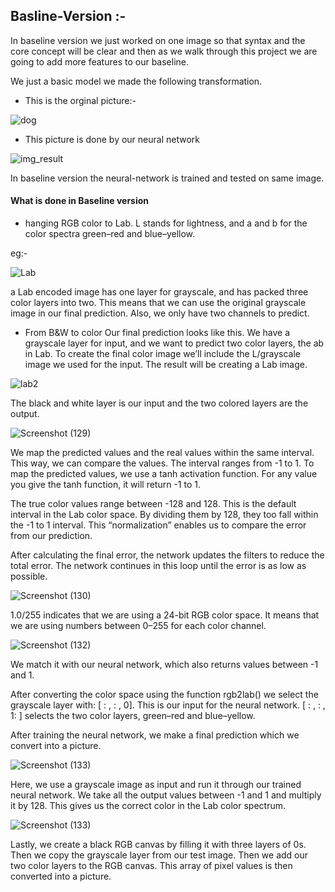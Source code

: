 
## Basline-Version :-

In baseline version we just worked on one image so that syntax and the core concept will be clear and then as we walk through this project we are going to add more features to our baseline.

We just a basic model we made the following transformation.

* This is the orginal picture:-

![dog](https://user-images.githubusercontent.com/44902363/83952259-3f8b4600-a855-11ea-9e75-3cea385edccb.jpg)

* This picture is done by our neural network

![img_result](https://user-images.githubusercontent.com/44902363/83952272-5467d980-a855-11ea-88dd-fbde5b83d75d.png)



In baseline version the neural-network is trained and tested on same image.

#### What is done in Baseline version
* hanging RGB color to Lab.
L stands for lightness, and a and b for the color spectra green–red and blue–yellow.

eg:-

![Lab](https://user-images.githubusercontent.com/44902363/83952499-de647200-a856-11ea-881f-959facbe6572.jpg)

a Lab encoded image has one layer for grayscale, and has packed three color layers into two. This means that we can use the original grayscale image in our final prediction. Also, we only have two channels to predict.

* From B&W to color
Our final prediction looks like this. We have a grayscale layer for input, and we want to predict two color layers, the ab in Lab. To create the final color image we’ll include the L/grayscale image we used for the input. The result will be creating a Lab image.

![lab2](https://user-images.githubusercontent.com/44902363/83952705-1a4c0700-a858-11ea-8407-9ff4e7c5ed15.png)

 The black and white layer is our input and the two colored layers are the output.
 
 ![Screenshot (129)](https://user-images.githubusercontent.com/44902363/83952771-e7eed980-a858-11ea-88b6-73af1e9f98d8.png)

We map the predicted values and the real values within the same interval. This way, we can compare the values. The interval ranges from -1 to 1. To map the predicted values, we use a tanh activation function. For any value you give the tanh function, it will return -1 to 1.

The true color values range between -128 and 128. This is the default interval in the Lab color space. By dividing them by 128, they too fall within the -1 to 1 interval. This “normalization” enables us to compare the error from our prediction.

After calculating the final error, the network updates the filters to reduce the total error. The network continues in this loop until the error is as low as possible.

![Screenshot (130)](https://user-images.githubusercontent.com/44902363/83952868-b32f5200-a859-11ea-80ef-7d8a6101d944.png)

1.0/255 indicates that we are using a 24-bit RGB color space. It means that we are using numbers between 0–255 for each color channel.

![Screenshot (132)](https://user-images.githubusercontent.com/44902363/83952929-233dd800-a85a-11ea-8606-6a05e85439fc.png)

We match it with our neural network, which also returns values between -1 and 1.

After converting the color space using the function rgb2lab() we select the grayscale layer with: [ : , : , 0]. This is our input for the neural network. [ : , : , 1: ] selects the two color layers, green–red and blue–yellow.

After training the neural network, we make a final prediction which we convert into a picture.

![Screenshot (133)](https://user-images.githubusercontent.com/44902363/83953493-79ad1580-a85e-11ea-9971-99fa123b611d.png)

Here, we use a grayscale image as input and run it through our trained neural network. We take all the output values between -1 and 1 and multiply it by 128. This gives us the correct color in the Lab color spectrum.

![Screenshot (133)](https://user-images.githubusercontent.com/44902363/83953602-27202900-a85f-11ea-9099-822a0e7d66ee.png)


Lastly, we create a black RGB canvas by filling it with three layers of 0s. Then we copy the grayscale layer from our test image. Then we add our two color layers to the RGB canvas. This array of pixel values is then converted into a picture.


